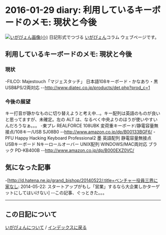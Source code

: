 2016-01-29 diary: 利用しているキーボードのメモ: 現状と今後
=====================================================================================================
[![いがぴょん画像(小)](https://igapyon.github.io/diary/images/iga200306s.jpg "いがぴょん")](https://igapyon.github.io/diary/memo/memoigapyon.html) 日記形式でつづる [いがぴょん](https://igapyon.github.io/diary/memo/memoigapyon.html)コラム ウェブページです。

## 利用しているキーボードのメモ: 現状と今後


### 現状

-FILCO: Majestouch「マジェスタッチ」 日本語108キーボード・かなあり・黒　USB&PS/2両対応
--http://www.diatec.co.jp/products/det.php?prod_c=1


### 今後の展望

キー打音が静かなものに切り替えようと考え中...。キー配列は英語のものが良いと思ってますが、未確定。左の ALT は、なるべく中央よりのほうが使いやすいんだろうなぁ。。。
-東プレ REALFORCE 108UBK 変荷重キーボード/静電容量無接点/108キー/USB SJ08B0
--http://www.amazon.co.jp/dp/B00133BGF6/
-PFU Happy Hacking Keyboard Professional2 墨 英語配列 静電容量無接点 USBキーボード Nキーロールオーバー UNIX配列 WINDOWS/MAC両対応 ブラック PD-KB400B
--http://www.amazon.co.jp/dp/B000EXZ0VC/


## 気になった記事

-[http://d.hatena.ne.jp/grand_bishop/20140522/:title=ベンチャー役員三界に家なし: 2014-05-22: スタートアップがもし「営業」するなら大企業しかターゲットにしてはいけない]
--この記事、ぐっときた。。。



----------------------------------------------------------------------------------------------------

## この日記について
[いがぴょんについて](http://www.igapyon.jp/igapyon/diary/memo/memoigapyon.html) / [インデックスに戻る](https://igapyon.github.io/diary/idxall.html)
